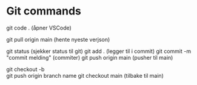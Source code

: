 # Git commands
git code . (åpner VSCode)

git pull origin main (hente nyeste verjson)

git status (sjekker status til git)
git add . (legger til i commit)
git commit -m "commit melding" (commiter)
git push origin main (pusher til main)

git checkout -b <branch-name>   
git push origin branch name
git checkout main (tilbake til main)